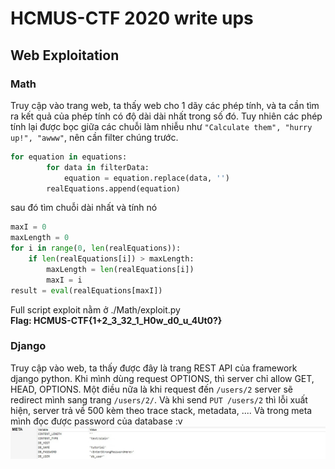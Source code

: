 # HCMUS-CTF 2020 write ups
## Web Exploitation
### Math
Truy cập vào trang web, ta thấy web cho 1 dãy các phép tính, và ta cần tìm ra kết quả của phép tính có độ dài dài nhất trong số đó. 
Tuy nhiên các phép tính lại được bọc giữa các chuỗi làm nhiễu như `"Calculate them", "hurry up!", "awww"`, nên cần filter chúng trước.  
``` python
for equation in equations:
		for data in filterData:
			equation = equation.replace(data, '')
		realEquations.append(equation)
```
sau đó tìm chuỗi dài nhất và tính nó
``` python
maxI = 0
maxLength = 0
for i in range(0, len(realEquations)):
    if len(realEquations[i]) > maxLength:
        maxLength = len(realEquations[i])
        maxI = i
result = eval(realEquations[maxI])
```
Full script exploit nằm ở ./Math/exploit.py  
**Flag: HCMUS-CTF{1+2_3_32_1_H0w_d0_u_4Ut0?}**
### Django
Truy cập vào web, ta thấy được đây là trang REST API của framework django python. Khi mình dùng request OPTIONS, thì server chỉ allow GET, HEAD, OPTIONS. Một điều nữa là khi request đến `/users/2` server sẽ redirect mình sang trang `/users/2/`. Và khi send `PUT /users/2` thì lỗi xuất hiện, server trả về 500 kèm theo trace stack, metadata, .... Và trong meta mình đọc được password của database :v
![Image of Yaktocat](./Images/django_1.jpg)